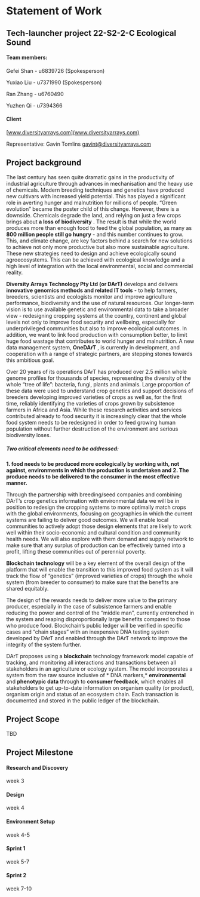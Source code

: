 # Statement of Work

## Tech-launcher project 	22-S2-2-C Ecological Sound

#### Team members:

Gefei Shan - u6839726 (Spokesperson)

Yuxiao Liu - u7371990 (Spokesperson)

Ran Zhang  - u6760490

Yuzhen Qi - u7394366

#### Client

[www.diversityarrays.com](www.diversityarrays.com)

Representative: Gavin Tomlins gavint@diversityarrays.com



## Project background

The last century has seen quite dramatic gains in the productivity of industrial agriculture through advances in mechanisation and the heavy use of chemicals. Modern breeding techniques and genetics have produced new cultivars with increased yield potential. This has played a significant role in averting hunger and malnutrition for millions of people. “Green evolution” became the poster child of this change. However, there is a downside. Chemicals degrade the land, and relying on just a few crops brings about **a loss of biodiversity** . The result is that while the world produces more than enough food to feed the global population, as many as **800 million people still go hungry** - and this number continues to grow. This, and climate change, are key factors behind a search for new solutions to achieve not only more productive but also more sustainable agriculture. These new strategies need to design and achieve ecologically sound agroecosystems. This can be achieved with ecological knowledge and a high level of integration with the local environmental, social and commercial reality.

**Diversity Arrays Technology Pty Ltd (or DArT)** develops and delivers **innovative genomics methods and related IT tools** - to help farmers, breeders, scientists and ecologists monitor and improve agriculture performance, biodiversity and the use of natural resources. Our longer-term vision is to use available genetic and environmental data to take a broader view - redesigning cropping systems at the country, continent and global levels not only to improve food security and wellbeing, especially for underprivileged communities but also to improve ecological outcomes. In addition, we want to link food production with consumption better, to limit huge food wastage that contributes to world hunger and malnutrition.
A new data management system, **OneDArT** , is currently in development, and cooperation with a range of strategic partners, are stepping stones towards this ambitious goal.



Over 20 years of its operations DArT has produced over 2.5 million whole genome profiles for thousands of species, representing the diversity of the whole “tree of life”: bacteria, fungi, plants and animals. Large proportion of these data were used to understand crop genetics and support decisions of breeders developing improved varieties of crops as well as, for the first time, reliably identifying the varieties of crops grown by subsistence farmers in Africa and Asia. While these research activities and services contributed already to food security it is increasingly clear that the whole food system needs to be redesigned in order to feed growing human population without further destruction of the environment and serious biodiversity loses.



##### Two critical elements need to be addressed:

**1. food needs to be produced more ecologically by working with, not against, environments in which the production is undertaken and**
**2. The produce needs to be delivered to the consumer in the most effective manner.**

Through the partnership with breeding/seed companies and combining DArT’s crop genetics information with environmental data we will be in position to redesign the cropping systems to more optimally match crops with the global environments, focusing on geographies in which the current systems are failing to deliver good outcomes. We will enable local communities to actively adopt those design elements that are likely to work well within their socio-economic and cultural condition and community health needs. We will also explore with them demand and supply network to make sure that any surplus of production can be effectively turned into a profit, lifting these communities out of perennial poverty.

**Blockchain technology** will be a key element of the overall design of the platform that will enable the transition to this improved food system as it will track the flow of “genetics” (improved varieties of crops) through the whole system (from breeder to consumer) to make sure that the benefits are shared equitably.

The design of the rewards needs to deliver more value to the primary producer, especially in the case of subsistence farmers and enable reducing the power and control of the “middle man”, currently entrenched in the system and reaping disproportionally large benefits compared to those who produce food. Blockchain’s public ledger will be verified in specific cases and “chain stages” with an inexpensive DNA testing system developed by DArT and enabled through the DArT network to improve the integrity of the system further.

DArT proposes using a **blockchain** technology framework model capable of tracking, and monitoring all interactions and transactions between all stakeholders in an agriculture or ecology system. The model incorporates a system from the raw source inclusive of * DNA markers,* **environmental** and **phenotypic data** through to **consumer feedback**, which enables all stakeholders to get up-to-date information on organism quality (or product), organism origin and status of an ecosystem chain. Each transaction is documented and stored in the public ledger of the blockchain.



## Project Scope

TBD





## Project Milestone

#### Research and Discovery

week 3

#### Design

week 4

#### Environment Setup

week 4-5

#### Sprint 1

week 5-7

#### Sprint 2

week 7-10